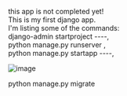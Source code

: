 this app is not completed yet! <br/> This is my first django app. <br/> I'm listing some of the commands:<br/>  django-admin startproject ----,<br/>
  python manage.py runserver , <br/> python manage.py startapp ----,



![image](https://user-images.githubusercontent.com/43849911/67894051-cbc9e200-fb7d-11e9-87eb-ce9f9221e9b4.png)

python manage.py migrate
